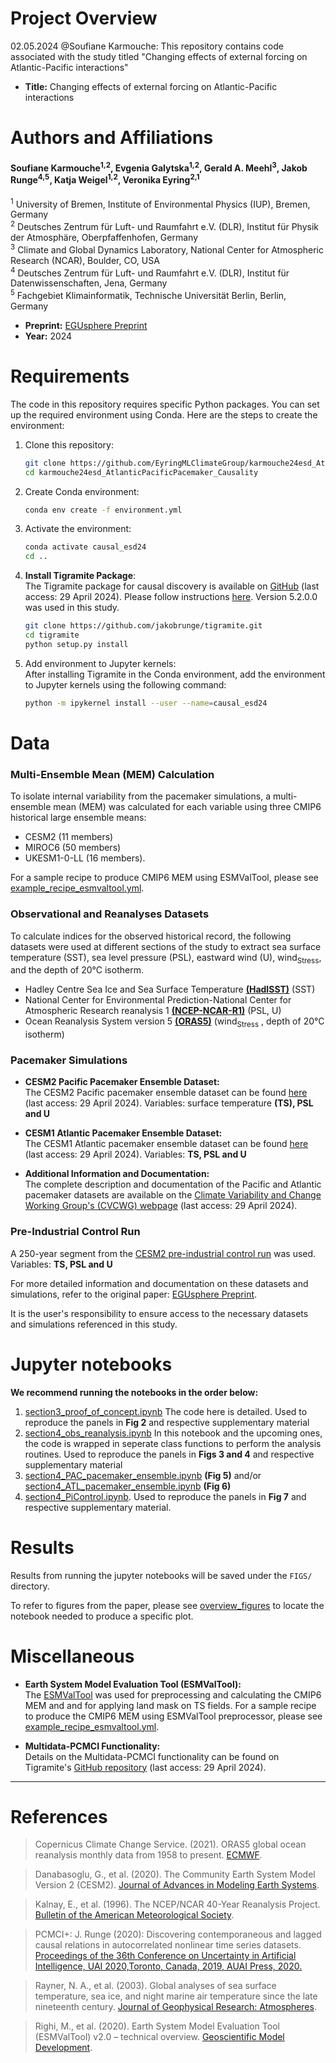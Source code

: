 # Project Overview
02.05.2024 @Soufiane Karmouche: This repository contains code associated with the study titled "Changing effects of external forcing on Atlantic-Pacific interactions"

- **Title:** Changing effects of external forcing on Atlantic-Pacific interactions
# Authors and Affiliations

#### **Soufiane Karmouche**<sup>1,2</sup>, **Evgenia Galytska**<sup>1,2</sup>, **Gerald A. Meehl**<sup>3</sup>, **Jakob Runge**<sup>4,5</sup>, **Katja Weigel**<sup>1,2</sup>, **Veronika Eyring**<sup>2,1</sup>

<sup>1</sup> University of Bremen, Institute of Environmental Physics (IUP), Bremen, Germany  
<sup>2</sup> Deutsches Zentrum für Luft- und Raumfahrt e.V. (DLR), Institut für Physik der Atmosphäre, Oberpfaffenhofen, Germany  
<sup>3</sup> Climate and Global Dynamics Laboratory, National Center for Atmospheric Research (NCAR), Boulder, CO, USA  
<sup>4</sup> Deutsches Zentrum für Luft- und Raumfahrt e.V. (DLR), Institut für Datenwissenschaften, Jena, Germany  
<sup>5</sup> Fachgebiet Klimainformatik, Technische Universität Berlin, Berlin, Germany

- **Preprint:** [EGUsphere Preprint](https://doi.org/10.5194/egusphere-2023-1861)
- **Year:** 2024

# Requirements

The code in this repository requires specific Python packages. You can set up the required environment using Conda. Here are the steps to create the environment:

1. Clone this repository:
   ```bash
   git clone https://github.com/EyringMLClimateGroup/karmouche24esd_AtlanticPacificPacemaker_Causality
   cd karmouche24esd_AtlanticPacificPacemaker_Causality

2. Create Conda environment:
    ```bash
    conda env create -f environment.yml
    ```

3. Activate the environment:
    ```bash
    conda activate causal_esd24
    cd ..
    ```

4. **Install Tigramite Package**:  
  The Tigramite package for causal discovery is available on [GitHub](https://github.com/jakobrunge/tigramite) (last access: 29 April 2024). Please follow instructions [here](https://github.com/jakobrunge/tigramite). Version 5.2.0.0 was used in this study.
    ```bash
    git clone https://github.com/jakobrunge/tigramite.git
    cd tigramite
    python setup.py install

    ```
5. Add environment to Jupyter kernels: \
After installing Tigramite in the Conda environment, add the environment to Jupyter kernels using the following command:
    ```bash
    python -m ipykernel install --user --name=causal_esd24
    ```

# Data

### Multi-Ensemble Mean (MEM) Calculation

To isolate internal variability from the pacemaker simulations, a multi-ensemble mean (MEM) was calculated for each variable using three CMIP6 historical large ensemble means:
- CESM2 (11 members)
- MIROC6 (50 members)
- UKESM1-0-LL (16 members).

For a sample recipe to produce CMIP6 MEM using ESMValTool, please see [example_recipe_esmvaltool.yml](../main/example_recipe_esmvaltool.yml).

### Observational and Reanalyses Datasets

To calculate indices for the observed historical record, the following datasets were used at different sections of the study to extract sea surface temperature (SST), sea level pressure (PSL), eastward wind (U), wind<sub>Stress</sub>, and the depth of 20°C isotherm.
- Hadley Centre Sea Ice and Sea Surface Temperature [**(HadISST)**](http://dx.doi.org/10.1029/2002JD002670) (SST)
- National Center for Environmental Prediction-National Center for Atmospheric Research reanalysis 1  [**(NCEP-NCAR-R1)**](http://dx.doi.org/10.1175/1520-0477(1996)077<0437:TNYRP>2.0.CO;2) (PSL, U)
- Ocean Reanalysis System version 5 [**(ORAS5)**](https://cds.climate.copernicus.eu/doi/10.24381/cds.67e8eeb7) (wind<sub>Stress</sub> , depth of 20°C isotherm)

### Pacemaker Simulations

- **CESM2 Pacific Pacemaker Ensemble Dataset:**  
  The CESM2 Pacific pacemaker ensemble dataset can be found [here](https://www.earthsystemgrid.org/dataset/ucar.cgd.cesm2.pacific.pacemaker.html) (last access: 29 April 2024). Variables: surface temperature **(TS), PSL and U**

- **CESM1 Atlantic Pacemaker Ensemble Dataset:**  
  The CESM1 Atlantic pacemaker ensemble dataset can be found [here](https://www.earthsystemgrid.org/dataset/ucar.cgd.ccsm4.ATL-PACEMAKER.html) (last access: 29 April 2024). Variables: **TS, PSL and U**

- **Additional Information and Documentation:**  
  The complete description and documentation of the Pacific and Atlantic pacemaker datasets are available on the [Climate Variability and Change Working Group's (CVCWG) webpage](https://www.cesm.ucar.edu/working-groups/climate/simulations/) (last access: 29 April 2024).

### Pre-Industrial Control Run

A 250-year segment from the [CESM2 pre-industrial control run](http://dx.doi.org/10.1029/2019MS001916) was used. Variables: **TS, PSL and U**

For more detailed information and documentation on these datasets and simulations, refer to the original paper: [EGUsphere Preprint](https://doi.org/10.5194/egusphere-2023-1861).

It is the user's responsibility to ensure access to the necessary datasets and simulations referenced in this study.

# Jupyter notebooks

**We recommend running the notebooks in the order below:**   

1. [section3_proof_of_concept.ipynb](../main/section3_proof_of_concept.ipynb)
    The code here is detailed. Used to reproduce the panels in **Fig 2** and respective supplementary material
2. [section4_obs_reanalysis.ipynb](../main/section4_obs_reanalysis.ipynb)
    In this notebook and the upcoming ones, the code is wrapped in seperate class functions to perform the analysis routines. Used to reproduce the panels in **Figs 3 and 4** and respective supplementary material
3. [section4_PAC_pacemaker_ensemble.ipynb](../main/section4_PAC_pacemaker_ensemble.ipynb) **(Fig 5)** and/or [section4_ATL_pacemaker_ensemble.ipynb](../main/section4_ATL_pacemaker_ensemble.ipynb) **(Fig 6)**
4. [section4_PiControl.ipynb](../main/section4_PiControl.ipynb). Used to reproduce the panels in **Fig 7** and respective supplementary material.


# Results
Results from running the jupyter notebooks will be saved under the `FIGS/` directory. 

To refer to figures from the paper, please see [overview_figures](../main/overview_figures) to locate the notebook needed to produce a specific plot. 


# Miscellaneous
- **Earth System Model Evaluation Tool (ESMValTool):**  
  The [ESMValTool](http://dx.doi.org/10.5194/gmd-13-1179-2020) was used for preprocessing and calculating the CMIP6 MEM and and for applying land mask on TS fields. For a sample recipe to produce the CMIP6 MEM using ESMValTool preprocessor, please see [example_recipe_esmvaltool.yml](../main/example_recipe_esmvaltool.yml).


- **Multidata-PCMCI Functionality:**  
  Details on the Multidata-PCMCI functionality can be found on Tigramite's [GitHub repository](https://github.com/jakobrunge/tigramite/blob/master/tutorials/dataset_challenges/tigramite_tutorial_multiple_datasets.ipynb) (last access: 29 April 2024).


---------------

# References

> Copernicus Climate Change Service. (2021). ORAS5 global ocean reanalysis monthly data from 1958 to present. [ECMWF](https://cds.climate.copernicus.eu/doi/10.24381/cds.67e8eeb7).

> Danabasoglu, G., et al. (2020). The Community Earth System Model Version 2 (CESM2). [Journal of Advances in Modeling Earth Systems](http://dx.doi.org/10.1029/2019MS001916).

> Kalnay, E., et al. (1996). The NCEP/NCAR 40-Year Reanalysis Project. [Bulletin of the American Meteorological Society](http://dx.doi.org/10.1175/1520-0477(1996)077<0437:TNYRP>2.0.CO;2).

> PCMCI+: J. Runge (2020): Discovering contemporaneous and lagged causal relations in autocorrelated nonlinear time series datasets. [Proceedings of the 36th Conference on Uncertainty in Artificial Intelligence, UAI 2020,Toronto, Canada, 2019, AUAI Press, 2020.](http://auai.org/uai2020/proceedings/579_main_paper.pdf)

> Rayner, N. A., et al. (2003). Global analyses of sea surface temperature, sea ice, and night marine air temperature since the late nineteenth century. [Journal of Geophysical Research: Atmospheres](http://dx.doi.org/10.1029/2002JD002670).

> Righi, M., et al. (2020). Earth System Model Evaluation Tool (ESMValTool) v2.0 – technical overview. [Geoscientific Model Development](http://dx.doi.org/10.5194/gmd-13-1179-2020).

